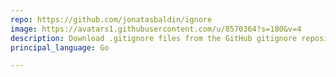 ```yaml
---
repo: https://github.com/jonatasbaldin/ignore
image: https://avatars1.githubusercontent.com/u/8570364?s=180&v=4
description: Download .gitignore files from the GitHub gitignore repository!
principal_language: Go

---
```

